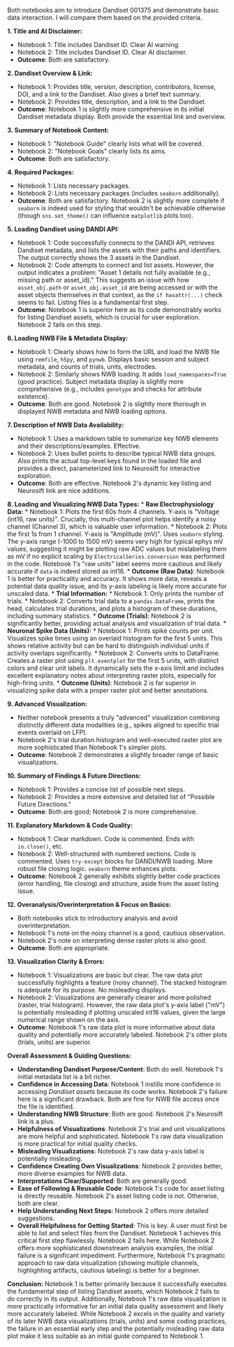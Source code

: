 Both notebooks aim to introduce Dandiset 001375 and demonstrate basic data interaction. I will compare them based on the provided criteria.

**1. Title and AI Disclaimer:**
*   Notebook 1: Title includes Dandiset ID. Clear AI warning.
*   Notebook 2: Title includes Dandiset ID. Clear AI disclaimer.
*   **Outcome**: Both are satisfactory.

**2. Dandiset Overview & Link:**
*   Notebook 1: Provides title, version, description, contributors, license, DOI, and a link to the Dandiset. Also gives a brief text summary.
*   Notebook 2: Provides title, description, and a link to the Dandiset.
*   **Outcome**: Notebook 1 is slightly more comprehensive in its initial Dandiset metadata display. Both provide the essential link and overview.

**3. Summary of Notebook Content:**
*   Notebook 1: "Notebook Guide" clearly lists what will be covered.
*   Notebook 2: "Notebook Goals" clearly lists its aims.
*   **Outcome**: Both are satisfactory.

**4. Required Packages:**
*   Notebook 1: Lists necessary packages.
*   Notebook 2: Lists necessary packages (includes `seaborn` additionally).
*   **Outcome**: Both are satisfactory. Notebook 2 is slightly more complete if `seaborn` is indeed used for styling that wouldn't be achievable otherwise (though `sns.set_theme()` can influence `matplotlib` plots too).

**5. Loading Dandiset using DANDI API:**
*   Notebook 1: Code successfully connects to the DANDI API, retrieves Dandiset metadata, and lists the assets with their paths and identifiers. The output correctly shows the 3 assets in the Dandiset.
*   Notebook 2: Code attempts to connect and list assets. However, the output indicates a problem: "Asset 1 details not fully available (e.g., missing path or asset_id)." This suggests an issue with how `asset_obj.path` or `asset_obj.asset_id` are being accessed or with the asset objects themselves in that context, as the `if hasattr(...)` check seems to fail. Listing files is a fundamental first step.
*   **Outcome**: Notebook 1 is superior here as its code demonstrably works for listing Dandiset assets, which is crucial for user exploration. Notebook 2 fails on this step.

**6. Loading NWB File & Metadata Display:**
*   Notebook 1: Clearly shows how to form the URL and load the NWB file using `remfile`, `h5py`, and `pynwb`. Displays basic session and subject metadata, and counts of trials, units, electrodes.
*   Notebook 2: Similarly shows NWB loading. It adds `load_namespaces=True` (good practice). Subject metadata display is slightly more comprehensive (e.g., includes `genotype` and checks for attribute existence).
*   **Outcome**: Both are good. Notebook 2 is slightly more thorough in displayed NWB metadata and NWB loading options.

**7. Description of NWB Data Availability:**
*   Notebook 1: Uses a markdown table to summarize key NWB elements and their descriptions/examples. Effective.
*   Notebook 2: Uses bullet points to describe typical NWB data groups. Also prints the actual top-level keys found in the loaded file and provides a direct, parameterized link to Neurosift for interactive exploration.
*   **Outcome**: Both are effective. Notebook 2's dynamic key listing and Neurosift link are nice additions.

**8. Loading and Visualizing NWB Data Types:**
    *   **Raw Electrophysiology Data:**
        *   Notebook 1: Plots the first 60s from 4 channels. Y-axis is "Voltage (int16, raw units)". Crucially, this multi-channel plot helps identify a noisy channel (Channel 3), which is valuable user information.
        *   Notebook 2: Plots the first 1s from 1 channel. Y-axis is "Amplitude (mV)". Uses `seaborn` styling. The y-axis range (-1000 to 1500 mV) seems very high for typical ephys mV values, suggesting it might be plotting raw ADC values but mislabeling them as mV if no explicit scaling by `ElectricalSeries.conversion` was performed in the code. Notebook 1's "raw units" label seems more cautious and likely accurate if `data` is indeed stored as int16.
        *   **Outcome (Raw Data)**: Notebook 1 is better for practicality and accuracy. It shows more data, reveals a potential data quality issue, and its y-axis labeling is likely more accurate for unscaled data.
    *   **Trial Information:**
        *   Notebook 1: Only prints the number of trials.
        *   Notebook 2: Converts trial data to a `pandas.DataFrame`, prints the head, calculates trial durations, and plots a histogram of these durations, including summary statistics.
        *   **Outcome (Trials)**: Notebook 2 is significantly better, providing actual analysis and visualization of trial data.
    *   **Neuronal Spike Data (Units):**
        *   Notebook 1: Prints spike counts per unit. Visualizes spike times using an overlaid histogram for the first 5 units. This shows relative activity but can be hard to distinguish individual units if activity overlaps significantly.
        *   Notebook 2: Converts units to DataFrame. Creates a raster plot using `plt.eventplot` for the first 5 units, with distinct colors and clear unit labels. It dynamically sets the x-axis limit and includes excellent explanatory notes about interpreting raster plots, especially for high-firing units.
        *   **Outcome (Units)**: Notebook 2 is far superior in visualizing spike data with a proper raster plot and better annotations.

**9. Advanced Visualization:**
*   Neither notebook presents a truly "advanced" visualization combining distinctly different data modalities (e.g., spikes aligned to specific trial events overlaid on LFP).
*   Notebook 2's trial duration histogram and well-executed raster plot are more sophisticated than Notebook 1's simpler plots.
*   **Outcome**: Notebook 2 demonstrates a slightly broader range of basic visualizations.

**10. Summary of Findings & Future Directions:**
*   Notebook 1: Provides a concise list of possible next steps.
*   Notebook 2: Provides a more extensive and detailed list of "Possible Future Directions."
*   **Outcome**: Both are good; Notebook 2 is more comprehensive.

**11. Explanatory Markdown & Code Quality:**
*   Notebook 1: Clear markdown. Code is commented. Ends with `io.close()`, etc.
*   Notebook 2: Well-structured with numbered sections. Code is commented. Uses `try-except` blocks for DANDI/NWB loading. More robust file closing logic. `seaborn` theme enhances plots.
*   **Outcome**: Notebook 2 generally exhibits slightly better code practices (error handling, file closing) and structure, aside from the asset listing issue.

**12. Overanalysis/Overinterpretation & Focus on Basics:**
*   Both notebooks stick to introductory analysis and avoid overinterpretation.
*   Notebook 1's note on the noisy channel is a good, cautious observation.
*   Notebook 2's note on interpreting dense raster plots is also good.
*   **Outcome**: Both are appropriate.

**13. Visualization Clarity & Errors:**
*   Notebook 1: Visualizations are basic but clear. The raw data plot successfully highlights a feature (noisy channel). The stacked histogram is adequate for its purpose. No misleading displays.
*   Notebook 2: Visualizations are generally clearer and more polished (raster, trial histogram). However, the raw data plot's y-axis label ("mV") is potentially misleading if plotting unscaled int16 values, given the large numerical range shown on the axis.
*   **Outcome**: Notebook 1's raw data plot is more informative about data quality and potentially more accurately labeled. Notebook 2's other plots (trials, units) are superior.

**Overall Assessment & Guiding Questions:**

*   **Understanding Dandiset Purpose/Content**: Both do well. Notebook 1's initial metadata list is a bit richer.
*   **Confidence in Accessing Data**: Notebook 1 instills more confidence in accessing *Dandiset assets* because its code works. Notebook 2's failure here is a significant drawback. Both are fine for NWB file access once the file is identified.
*   **Understanding NWB Structure**: Both are good. Notebook 2's Neurosift link is a plus.
*   **Helpfulness of Visualizations**: Notebook 2's trial and unit visualizations are more helpful and sophisticated. Notebook 1's raw data visualization is more practical for initial quality checks.
*   **Misleading Visualizations**: Notebook 2's raw data y-axis label is potentially misleading.
*   **Confidence Creating Own Visualizations**: Notebook 2 provides better, more diverse examples for NWB data.
*   **Interpretations Clear/Supported**: Both are generally good.
*   **Ease of Following & Reusable Code**: Notebook 1's code for asset listing is directly reusable. Notebook 2's asset listing code is not. Otherwise, both are clear.
*   **Help Understanding Next Steps**: Notebook 2 offers more detailed suggestions.
*   **Overall Helpfulness for Getting Started**: This is key. A user must first be able to list and select files from the Dandiset. Notebook 1 achieves this critical first step flawlessly. Notebook 2 fails here. While Notebook 2 offers more sophisticated downstream analysis examples, the initial failure is a significant impediment. Furthermore, Notebook 1's pragmatic approach to raw data visualization (showing multiple channels, highlighting artifacts, cautious labeling) is better for a beginner.

**Conclusion:**
Notebook 1 is better primarily because it successfully executes the fundamental step of listing Dandiset assets, which Notebook 2 fails to do correctly in its output. Additionally, Notebook 1's raw data visualization is more practically informative for an initial data quality assessment and likely more accurately labeled. While Notebook 2 excels in the quality and variety of its later NWB data visualizations (trials, units) and some coding practices, the failure in an essential early step and the potentially misleading raw data plot make it less suitable as an initial guide compared to Notebook 1.